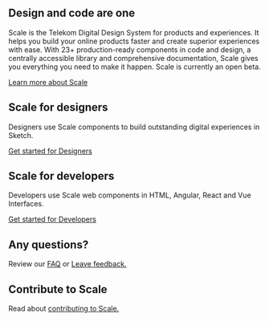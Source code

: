 ## Design and code are one

Scale is the Telekom Digital Design System for products and experiences. It helps you build your online products faster and create superior experiences with ease. With 23+ production-ready components in code and design, a centrally accessible library and comprehensive documentation, Scale gives you everything you need to make it happen. Scale is currently an open beta.

[Learn more about Scale](./?path=/story/about-scale--page)

## Scale for designers

Designers use Scale components to build outstanding digital experiences in Sketch.

[Get started for Designers](./?path=/story/scale-for-designers-getting-started--page)

## Scale for developers

Developers use Scale web components in HTML, Angular, React and Vue Interfaces.

[Get started for Developers](./?path=/story/scale-for-developers-setup--page)

## Any questions?

Review our [FAQ](./?path=/story/faq--page) or [Leave feedback.](./?path=/story/contact-your-feedback--page)

## Contribute to Scale

Read about [contributing to Scale.](./?path=/story/contact-contributing-to-scale--page)
